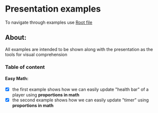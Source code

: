 # Presentation examples
To navigate through examples use [Root file](https://husakyurii.github.io/presentation-examples/.)
## About:
All examples are intended to be shown along with the presentation as the tools for visual comprehension

### Table of content
#### Easy Math:
- [x] the first example shows how we can easily update "health bar" of a player using **proportions in math**
- [x] the second example shows how we can easily update "timer" using **proportions in math**

